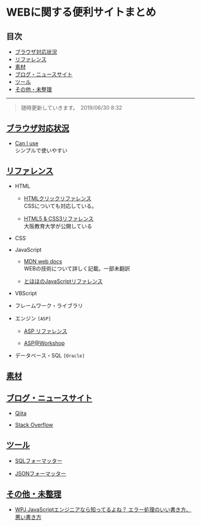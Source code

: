 # <span id='top'> WEBに関する便利サイトまとめ</span>

## 目次

* [ブラウザ対応状況](#jump1)
* [リファレンス](#jump2)
* [素材](#jump3)
* [ブログ・ニュースサイト](#jump4)
* [ツール](#jump5)
* [その他・未整理](#jump-etc)
***

> 随時更新していきます。　2019/06/30  8:32

## <a id='jump1' href='#top'>ブラウザ対応状況</a>

* [Can I use](https://caniuse.com/)   
シンプルで使いやすい

## <a id='jump2' href='#top'>リファレンス</a>

* HTML
	* [HTMLクリックリファレンス](http://www.htmq.com/)   
  CSSについても対応している。

	* [HTML5 & CSS3リファレンス](https://www.osaka-kyoiku.ac.jp/~joho/html5_ref/)   
  大阪教育大学が公開している
* CSS

* JavaScript
  
	* [MDN web docs](https://developer.mozilla.org/ja/docs/Web/JavaScript/Reference)   
  WEBの技術について詳しく記載。一部未翻訳

	* [とほほのJavaScriptリファレンス](http://www.tohoho-web.com/js/)

* VBScript

* フレームワーク・ライブラリ

* エンジン `[ASP]`
	* [ASP リファレンス](http://www.multidriver.jp/ASP/)

	* [ASP@Workshop](http://asp.style-mods.net/)

* データベース・SQL `[Oracle]`


## <a id='jump3' href='#top'>素材<a>

## <a id= 'jump4' href='#top'>ブログ・ニュースサイト</a>

* [Qiita](https://qiita.com/)

* [Stack Overflow](https://ja.stackoverflow.com/)

## <a id= 'jump5' href='#top'>ツール</a>

* [SQLフォーマッター](https://araishi.com/sql-formatter/)

* [JSONフォーマッター](https://lab.syncer.jp/Tool/JSON-Viewer/)

## <a id='jump-etc' href='#top'>その他・未整理</a>

* [WPJ JavaScriptエンジニアなら知ってるよね？ エラー処理のいい書き方、悪い書き方](https://www.webprofessional.jp/proper-error-handling-javascript/)